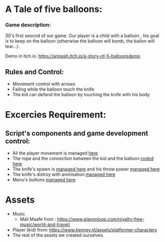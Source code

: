 # A Tale of five balloons:

### Game description:
30's first seocnd of our game. 
Our player is a child with a balloon , his goal is to keep on the balloon (otherwise the balloon will bomb, the ballon will tear...).

Demo in itch.io: https://aripash.itch.io/a-story-of-5-balloonsdemo


## Rules and Control:
 * Movement control with arrows
 * Failing while the balloon touch the knife
 * The kid can defand the balloon by touching the knife with his body 

 # Excercies Requirement:
## Script's components and game development control:
* All the player movement is managed [here](https://github.com/dobzik/MainGameDev/blob/master/Lesson9/New%20Unity%20Project/Assets/Scripts/Move.cs)
* The rope and the connection between the kid and the balloon [coded here](https://github.com/dobzik/MainGameDev/blob/master/Lesson9/New%20Unity%20Project/Assets/Scripts/Rope.cs) 
* The knife's spawn is [managed here](https://github.com/dobzik/MainGameDev/blob/master/Lesson9/New%20Unity%20Project/Assets/Scripts/SpawnEnemy.cs) 
and his throw power [managed here](https://github.com/dobzik/MainGameDev/blob/master/Lesson9/New%20Unity%20Project/Assets/Scripts/Throw.cs)
* The knife's distroy with annimation [managed here](https://github.com/dobzik/MainGameDev/blob/master/Lesson9/New%20Unity%20Project/Assets/Scripts/Destroyed.cs) 
* Menu's buttons [managed here](https://github.com/dobzik/MainGameDev/blob/master/Lesson9/New%20Unity%20Project/Assets/Scripts/Menu.cs)

# Assets
* Music 
  * Mali Maafe from : https://www.playonloop.com/royalty-free-music/world-and-travel/
* Player (kid) from: https://www.kenney.nl/assets/platformer-characters
* The rest of the assets we created ourselves.